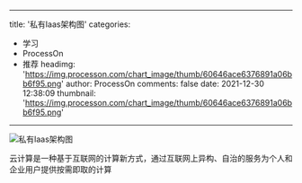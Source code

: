 
---
title: '私有Iaas架构图'
categories: 
 - 学习
 - ProcessOn
 - 推荐
headimg: 'https://img.processon.com/chart_image/thumb/60646ace6376891a06bb6f95.png'
author: ProcessOn
comments: false
date: 2021-12-30 12:38:09
thumbnail: 'https://img.processon.com/chart_image/thumb/60646ace6376891a06bb6f95.png'
---

<div>   
<img class="thumb" alt="私有Iaas架构图" src="https://img.processon.com/chart_image/thumb/60646ace6376891a06bb6f95.png" referrerpolicy="no-referrer">
<p>云计算是一种基于互联网的计算新方式，通过互联网上异构、自治的服务为个人和企业用户提供按需即取的计算</p>  
</div>
            